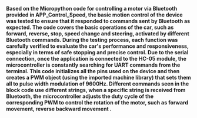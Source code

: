 ****Based on the Micropython code for controlling a motor via Bluetooth provided in APP_Control_Speed, the basic motion control of the device was tested to ensure that it responded to commands sent by Bluetooth as expected. The code covers the basic operations of the car, such as forward, reverse, stop, speed change and steering, activated by different Bluetooth commands. During the testing process, each function was carefully verified to evaluate the car's performance and responsiveness, especially in terms of safe stopping and precise control. Due to the serial connection, once the application is connected to the HC-05 module, the microcontroller is constantly searching for UART commands from the terminal. This code initializes all the pins used on the device and then creates a PWM object (using the imported machine library) that sets them all to pulse width modulation of 9600Hz. Different commands seen in the block code use different strings, when a specific string is received from Bluetooth, the microcontroller adjusts the duty cycle of the corresponding PWM to control the rotation of the motor, such as forward movement, reverse backward movement .****

